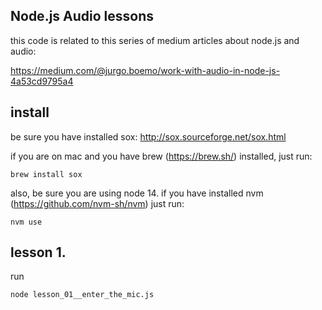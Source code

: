 ## Node.js Audio lessons

this code is related to this series of medium articles about node.js and audio:

https://medium.com/@jurgo.boemo/work-with-audio-in-node-js-4a53cd9795a4

## install


be sure you have installed sox: http://sox.sourceforge.net/sox.html

if you are on mac and you have brew (https://brew.sh/) installed, just run: 

```brew install sox```


also, be sure you are using node 14. if you have installed nvm (https://github.com/nvm-sh/nvm) just run: 

```nvm use```



## lesson 1. 

run 

``` node lesson_01__enter_the_mic.js ```


